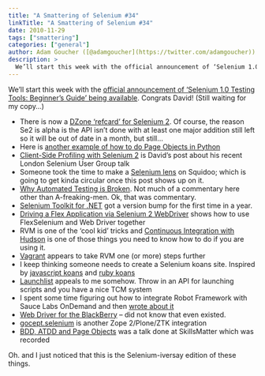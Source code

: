 ```yaml
---
title: "A Smattering of Selenium #34"
linkTitle: "A Smattering of Selenium #34"
date: 2010-11-29
tags: ["smattering"]
categories: ["general"]
author: Adam Goucher ([@adamgoucher](https://twitter.com/adamgoucher))
description: >
  We’ll start this week with the official announcement of ‘Selenium 1.0 Testing Tools: Beginner’s Guide’ being available.
---
```


We’ll start this week with the [official announcement of ‘Selenium 1.0 Testing Tools: Beginner’s Guide’ being available](http://www.theautomatedtester.co.uk/blog/2010/selenium-book-published.htm). Congrats David! (Still waiting for my copy…)  

*   There is now a [DZone ‘refcard’ for Selenium 2](http://refcardz.dzone.com/refcardz/getting-started-selenium-20?utm_source=feedburner). Of course, the reason Se2 is alpha is the API isn’t done with at least one major addition still left so it will be out of date in a month, but still…
*   Here is [another example of how to do Page Objects in Python](http://viewvc.svn.mozilla.org/vc/projects/socorro_qa/)
*   [Client-Side Profiling with Selenium 2](http://www.theautomatedtester.co.uk/blog/2010/client-side-profiling-with-selenium-2.html) is David’s post about his recent London Selenium User Group talk
*   Someone took the time to make a [Selenium lens](http://www.squidoo.com/selenium-web-testing) on Squidoo; which is going to get kinda circular once this post shows up on it.
*   [Why Automated Testing is Broken](http://opineandwhine.blogspot.com/2008/12/why-automated-testing-is-broken.html). Not much of a commentary here other than A-freaking-men. Ok, that was commentary.
*   [Selenium Toolkit for .NET](http://seleniumtoolkit.codeplex.com/) got a version bump for the first time in a year.
*   [Driving a Flex Application via Selenium 2 WebDriver](http://blog.blackpepper.co.uk/driving-a-flex-application-via-selenium-2-webdriver/) shows how to use FlexSelenium and Web Driver together
*   RVM is one of the ‘cool kid’ tricks and [Continuous Integration with Hudson](http://rvm.beginrescueend.com/integration/hudson/) is one of those things you need to know how to do if you are using it.
*   [Vagrant](http://vagrantup.com/) appears to take RVM one (or more) steps further
*   I keep thinking someone needs to create a Selenium koans site. Inspired by [javascript koans](https://github.com/mrdavidlaing/javascript-koans) and [ruby koans](https://github.com/mrdavidlaing/javascript-koans)
*   [Launchlist](http://www.launchlist.net/) appeals to me somehow. Throw in an API for launching scripts and you have a nice TCM system
*   I spent some time figuring out how to integrate Robot Framework with Sauce Labs OnDemand and then [wrote about it](http://saucelabs.com/blog/index.php/2010/11/integrating-robot-framework-with-sauce-ondemand/)
*   [Web Driver for the BlackBerry](http://code.google.com/p/webdriver-blackberry/wiki/WebDriverOverview) – did not know that even existed.
*   [gocept.selenium](http://pypi.python.org/pypi/gocept.selenium/0.3) is another Zope 2/Plone/ZTK integration
*   [BDD, ATDD and Page Objects](http://www.wakaleo.com/resources/presentations/306-bdd-atdd-and-page-objects) was a talk done at SkillsMatter which was recorded

Oh. and I just noticed that this is the Selenium-iversay edition of these things.